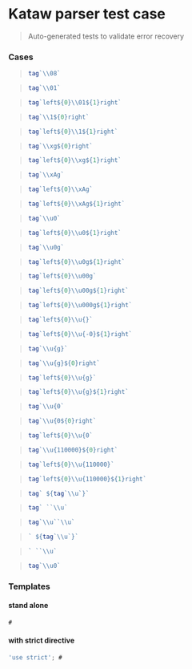 # Kataw parser test case

> Auto-generated tests to validate error recovery
>

### Cases

> `````js
> tag`\\08`
> `````

> `````js
> tag`\\01`
> `````

> `````js
> tag`left${0}\\01${1}right`
> `````

> `````js
> tag`\\1${0}right`
> `````

> `````js
> tag`left${0}\\1${1}right`
> `````

> `````js
> tag`\\xg${0}right`
> `````

> `````js
> tag`left${0}\\xg${1}right`
> `````

> `````js
> tag`\\xAg`
> `````

> `````js
> tag`left${0}\\xAg`
> `````

> `````js
> tag`left${0}\\xAg${1}right`
> `````

> `````js
> tag`\\u0`
> `````

> `````js
> tag`left${0}\\u0${1}right`
> `````

> `````js
> tag`\\u0g`
> `````

> `````js
> tag`left${0}\\u0g${1}right`
> `````

> `````js
> tag`left${0}\\u00g`
> `````

> `````js
> tag`left${0}\\u00g${1}right`
> `````

> `````js
> tag`left${0}\\u000g${1}right`
> `````

> `````js
> tag`left${0}\\u{}`
> `````

> `````js
> tag`left${0}\\u{-0}${1}right`
> `````

> `````js
> tag`\\u{g}`
> `````

> `````js
> tag`\\u{g}${0}right`
> `````

> `````js
> tag`left${0}\\u{g}`
> `````

> `````js
> tag`left${0}\\u{g}${1}right`
> `````

> `````js
> tag`\\u{0`
> `````

> `````js
> tag`\\u{0${0}right`
> `````

> `````js
> tag`left${0}\\u{0`
> `````

> `````js
> tag`\\u{110000}${0}right`
> `````

> `````js
> tag`left${0}\\u{110000}`
> `````

> `````js
> tag`left${0}\\u{110000}${1}right`
> `````

> `````js
> tag` ${tag`\\u`}`
> `````

> `````js
> tag` ``\\u`
> `````

> `````js
> tag`\\u``\\u`
> `````

> `````js
> ` ${tag`\\u`}`
> `````

> `````js
> ` ``\\u`
> `````

> `````js
> tag`\\u0`
> `````

### Templates

#### stand alone

`````js
#
`````

#### with strict directive

`````js
'use strict'; #
`````

